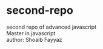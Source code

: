 # second-repo
second repo of advanced javascript
<br>
Master in javascript<br>
author: Shoaib Fayyaz

